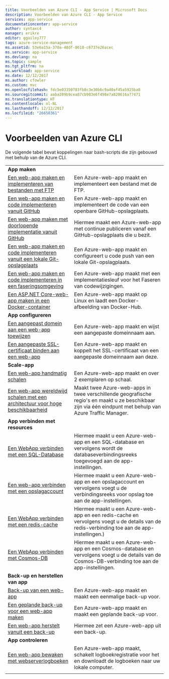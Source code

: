 ```yaml
---
title: Voorbeelden van Azure CLI - App Service | Microsoft Docs
description: Voorbeelden van Azure CLI - App Service
services: app-service
documentationcenter: app-service
author: syntaxc4
manager: erikre
editor: ggailey777
tags: azure-service-management
ms.assetid: 53e6a15a-370a-48df-8618-c6737e26acec
ms.service: app-service
ms.devlang: na
ms.topic: sample
ms.tgt_pltfrm: na
ms.workload: app-service
ms.date: 12/12/2017
ms.author: cfowler
ms.custom: mvc
ms.openlocfilehash: fdc5e03350783fb8c3e30b6c9a40af45a5925ba8
ms.sourcegitcommit: aaba209b9cea87cb983e6f498e7a820616a77471
ms.translationtype: HT
ms.contentlocale: nl-NL
ms.lasthandoff: 12/12/2017
ms.locfileid: "26658361"
---
```

# <a name="azure-cli-samples"></a>Voorbeelden van Azure CLI

De volgende tabel bevat koppelingen naar bash-scripts die zijn gebouwd met behulp van de Azure CLI.

| | |
|-|-|
|**App maken**||
| [Een web-app maken en implementeren van bestanden met FTP](./scripts/app-service-cli-deploy-ftp.md?toc=%2fcli%2fazure%2ftoc.json)| Een Azure-web-app maakt en implementeert een bestand met de FTP. |
| [Een web-app maken en code implementeren vanuit GitHub](./scripts/app-service-cli-deploy-github.md?toc=%2fcli%2fazure%2ftoc.json)| Een Azure-web-app maakt en implementeert de code van een openbare GitHub-opslagplaats. |
| [Een web-app maken met doorlopende implementatie vanuit GitHub](./scripts/app-service-cli-continuous-deployment-github.md?toc=%2fcli%2fazure%2ftoc.json)| Hiermee maakt een Azure-web-app met continue publiceren vanaf een GitHub-opslagplaats die u bezit. |
| [Een web-app maken en code implementeren vanuit een lokale Git-opslagplaats](./scripts/app-service-cli-deploy-local-git.md?toc=%2fcli%2fazure%2ftoc.json) | Een Azure-web-app maakt en configureert u code push van een lokale Git-opslagplaats. |
| [Een web-app maken en code implementeren in een faseringsomgeving](./scripts/app-service-cli-deploy-staging-environment.md?toc=%2fcli%2fazure%2ftoc.json) | Een Azure-web-app maakt met een implementatiesleuf voor het Faseren van codewijzigingen. |
| [Een ASP.NET Core-web-app maken in een Docker-container](./scripts/app-service-cli-linux-docker-aspnetcore.md?toc=%2fcli%2fazure%2ftoc.json)| Een Azure-web-app maakt op Linux en laadt een Docker-afbeelding van Docker-Hub. |
|**App configureren**||
| [Een aangepast domein aan een web-app toewijzen](./scripts/app-service-cli-configure-custom-domain.md?toc=%2fcli%2fazure%2ftoc.json)| Een Azure-web-app maakt en wijst een aangepaste domeinnaam aan. |
| [Een aangepaste SSL-certificaat binden aan een web-app](./scripts/app-service-cli-configure-ssl-certificate.md?toc=%2fcli%2fazure%2ftoc.json)| Een Azure-web-app maakt en koppelt het SSL-certificaat van een aangepaste domeinnaam aan deze. |
|**Scale-app**||
| [Een web-app handmatig schalen](./scripts/app-service-cli-scale-manual.md?toc=%2fcli%2fazure%2ftoc.json) | Een Azure-web-app maakt en over 2 exemplaren op schaal. |
| [Een web-app wereldwijd schalen met een architectuur voor hoge beschikbaarheid](./scripts/app-service-cli-scale-high-availability.md?toc=%2fcli%2fazure%2ftoc.json) | Maakt twee Azure-web-apps in twee verschillende geografische regio's en maakt u ze beschikbaar zijn via één eindpunt met behulp van Azure Traffic Manager. |
|**App verbinden met resources**||
| [Een WebApp verbinden met een SQL-Database](./scripts/app-service-cli-app-service-sql.md?toc=%2fcli%2fazure%2ftoc.json)| Hiermee maakt u een Azure-web-app en een SQL-database en vervolgens wordt de databaseverbindingsreeks toegevoegd aan de app-instellingen. |
| [Een web-app verbinden met een opslagaccount](./scripts/app-service-cli-app-service-storage.md?toc=%2fcli%2fazure%2ftoc.json)| Hiermee maakt u een Azure-web-app en een opslagaccount en vervolgens voegt u de verbindingsreeks voor opslag toe aan de app-instellingen. |
| [Een WebApp verbinden met een redis-cache](./scripts/app-service-cli-app-service-redis.md?toc=%2fcli%2fazure%2ftoc.json) | Hiermee maakt u een Azure-web-app en een redis-cache en vervolgens voegt u de details van de redis-verbinding toe aan de app-instellingen.) |
| [Een WebApp verbinden met Cosmos-DB](./scripts/app-service-cli-app-service-documentdb.md?toc=%2fcli%2fazure%2ftoc.json) | Hiermee maakt u een Azure-web-app en een Cosmos-database en vervolgens voegt u de details van de Cosmos-DB-verbinding toe aan de app-instellingen. |
|**Back-up en herstellen van app**||
| [Back-up van een web-app](./scripts/app-service-cli-backup-onetime.md?toc=%2fcli%2fazure%2ftoc.json) | Een Azure-web-app maakt en maakt een eenmalige back-up voor. |
| [Een geplande back-up voor een web-app maken](./scripts/app-service-cli-backup-scheduled.md?toc=%2fcli%2fazure%2ftoc.json) | Een Azure-web-app maakt en maakt een geplande back-up voor. |
| [Een web-app herstelt vanuit een back-up](./scripts/app-service-cli-backup-restore.md?toc=%2fcli%2fazure%2ftoc.json) | Hiermee zet een Azure-web-app uit een back-up. |
|**App controleren**||
| [Een web-app bewaken met webserverlogboeken](./scripts/app-service-cli-monitor.md?toc=%2fcli%2fazure%2ftoc.json) | Een Azure-web-app maakt, schakelt logboekregistratie voor het en downloadt de logboeken naar uw lokale computer. |
| | |